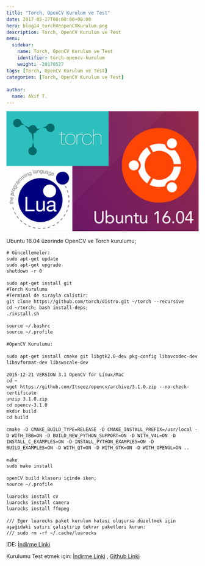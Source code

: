 ```yaml
---
title: "Torch, OpenCV Kurulum ve Test"
date: 2017-05-27T00:00:00+00:00
hero: blog14_torchVeopenCVKurulum.png
description: Torch, OpenCV Kurulum ve Test
menu:
  sidebar:
    name: Torch, OpenCV Kurulum ve Test
    identifier: torch-opencv-kurulum
    weight: -20170527
tags: [Torch, OpenCV Kurulum ve Test]
categories: [Torch, OpenCV Kurulum ve Test]

author:
  name: Akif T.
---
```



![torch](blog14_torchVeopenCVKurulum.png "torch")<br>

Ubuntu 16.04 üzerinde OpenCV ve Torch kurulumu;

```
# Güncellemeler:
sudo apt-get update
sudo apt-get upgrade
shutdown -r 0

sudo apt-get install git 
#Torch Kurulumu
#Terminal de sırayla calistir:
git clone https://github.com/torch/distro.git ~/torch --recursive
cd ~/torch; bash install-deps;
./install.sh

source ~/.bashrc
source ~/.profile

#OpenCV Kurulumu:

sudo apt-get install cmake git libgtk2.0-dev pkg-config libavcodec-dev libavformat-dev libswscale-dev

2015-12-21 VERSION 3.1 OpenCV for Linux/Mac
cd ~
wget https://github.com/Itseez/opencv/archive/3.1.0.zip --no-check-certificate
unzip 3.1.0.zip
cd opencv-3.1.0
mkdir build
cd build

cmake -D CMAKE_BUILD_TYPE=RELEASE -D CMAKE_INSTALL_PREFIX=/usr/local -D WITH_TBB=ON -D BUILD_NEW_PYTHON_SUPPORT=ON -D WITH_V4L=ON -D INSTALL_C_EXAMPLES=ON -D INSTALL_PYTHON_EXAMPLES=ON -D BUILD_EXAMPLES=ON -D WITH_QT=ON -D WITH_GTK=ON -D WITH_OPENGL=ON ..

make
sudo make install

openCV build klasoru içinde iken;
source ~/.profile

luarocks install cv
luarocks install camera
luarocks install ffmpeg

/// Eger luarocks paket kurulum hatası oluşursa düzeltmek için aşağıdaki satırı çalıştırıp tekrar paketleri kurun:
/// sudo rm -rf ~/.cache/luarocks
```

IDE: 
[İndirme Linki](https://eclipse.org/ldt/ "Link")

Kurulumu Test etmek için:
[İndirme Linki](/files/TEST_LUA_Torch_OpenCV.zip "Link") , 
[Github Linki](https://github.com/akifmt/LuaOpenCVTorch "Link")

